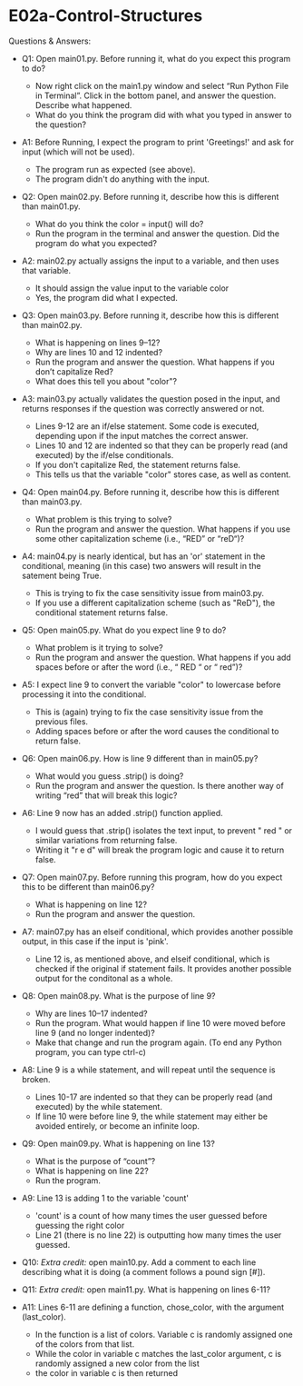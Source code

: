 
# E02a-Control-Structures

Questions & Answers:

- Q1: Open main01.py. Before running it, what do you expect this program to do?
  - Now right click on the main1.py window and select “Run Python File in Terminal”. Click in the bottom panel, and answer the question. Describe what happened.
  - What do you think the program did with what you typed in answer to the question?

- A1: Before Running, I expect the program to print 'Greetings!' and ask for input (which will not be used).
  - The program run as expected (see above).
  - The program didn't do anything with the input.

- Q2: Open main02.py. Before running it, describe how this is different than main01.py.
  - What do you think the color = input() will do?
  - Run the program in the terminal and answer the question. Did the program do what you expected?

- A2: main02.py actually assigns the input to a variable, and then uses that variable.
  - It should assign the value input to the variable color
  - Yes, the program did what I expected.

- Q3: Open main03.py. Before running it, describe how this is different than main02.py.
  - What is happening on lines 9–12?
  - Why are lines 10 and 12 indented?
  - Run the program and answer the question. What happens if you don’t capitalize Red?
  - What does this tell you about "color"?

- A3: main03.py actually validates the question posed in the input, and returns responses if the question was correctly answered or not.
  - Lines 9-12 are an if/else statement. Some code is executed, depending upon if the input matches the correct answer.
  - Lines 10 and 12 are indented so that they can be properly read (and executed) by the if/else conditionals.
  - If you don't capitalize Red, the statement returns false.
  - This tells us that the variable "color" stores case, as well as content.

- Q4: Open main04.py. Before running it, describe how this is different than main03.py.
  - What problem is this trying to solve?
  - Run the program and answer the question. What happens if you use some other capitalization scheme (i.e., “RED” or “reD“)?

- A4: main04.py is nearly identical, but has an 'or' statement in the conditional, meaning (in this case) two answers will result in the satement being True.
  - This is trying to fix the case sensitivity issue from main03.py.
  - If you use a different capitalization scheme (such as "ReD"), the conditional statement returns false.

- Q5: Open main05.py. What do you expect line 9 to do?
  - What problem is it trying to solve?
  - Run the program and answer the question. What happens if you add spaces before or after the word (i.e., “ RED “ or “ red”)?

- A5: I expect line 9 to convert the variable "color" to lowercase before processing it into the conditional.
  - This is (again) trying to fix the case sensitivity issue from the previous files.
  - Adding spaces before or after the word causes the conditional to return false.

- Q6: Open main06.py. How is line 9 different than in main05.py?
  - What would you guess .strip() is doing?
  - Run the program and answer the question. Is there another way of writing “red” that will break this logic?

- A6: Line 9 now has an added .strip() function applied.
  - I would guess that .strip() isolates the text input, to prevent " red " or similar variations from returning false.
  - Writing it "r e d" will break the program logic and cause it to return false.

- Q7: Open main07.py. Before running this program, how do you expect this to be different than main06.py?
  - What is happening on line 12?
  - Run the program and answer the question.

- A7: main07.py has an elseif conditional, which provides another possible output, in this case if the input is 'pink'.
  - Line 12 is, as mentioned above, and elseif conditional, which is checked if the original if statement fails. It provides another possible output for the conditonal as a whole.

- Q8: Open main08.py. What is the purpose of line 9?
  - Why are lines 10–17 indented?
  - Run the program. What would happen if line 10 were moved before line 9 (and no longer indented)?
  - Make that change and run the program again. (To end any Python program, you can type ctrl-c)

- A8: Line 9 is a while statement, and will repeat until the sequence is broken.
  - Lines 10-17 are indented so that they can be properly read (and executed) by the while statement.
  - If line 10 were before line 9, the while statement may either be avoided entirely, or become an infinite loop.

- Q9: Open main09.py. What is happening on line 13?
  - What is the purpose of “count”?
  - What is happening on line 22?
  - Run the program.

- A9: Line 13 is adding 1 to the variable 'count'
  - 'count' is a count of how many times the user guessed before guessing the right color
  - Line 21 (there is no line 22) is outputting how many times the user guessed.

- Q10: *Extra credit:* open main10.py. Add a comment to each line describing what it is doing (a comment follows a pound sign [#]).
- Q11: *Extra credit:* open main11.py. What is happening on lines 6-11?

- A11: Lines 6-11 are defining a function, chose_color, with the argument (last_color).
  - In the function is a list of colors. Variable c is randomly assigned one of the colors from that list.
  - While the color in variable c matches the last_color argument, c is randomly assigned a new color from the list
  - the color in variable c is then returned